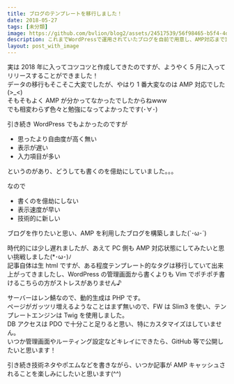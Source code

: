 ```yaml
---
title: ブログのテンプレートを移行しました！
date: 2018-05-27
tags: [未分類]
image: https://github.com/bvlion/blog2/assets/24517539/56f98465-b5f4-4d5c-8aa9-61b1d359b2a0
description: これまでWordPressで運用されていたブログを自前で用意し、AMP対応まで実施しました(`･ω･´)
layout: post_with_image
---
```


実は 2018 年に入ってコツコツと作成してきたのですが、ようやく 5 月に入ってリリースすることができました！  
データの移行もそこそこ大変でしたが、やはり 1 番大変なのは AMP 対応でした(>_<)  
そもそもよく AMP が分かってなかったでしたからねwww  
でも相変わらず色々と勉強になってよかったです(･∀･)

引き続き WordPress でもよかったのですが

- 思ったより自由度が高く無い
- 表示が遅い
- 入力項目が多い

というのがあり、どうしても書くのを億劫にしていました。。。

なので

- 書くのを億劫にしない
- 表示速度が早い
- 技術的に新しい

ブログを作りたいと思い、AMP を利用したブログを構築しました(`･ω･´)

時代的には少し遅れましたが、あえて PC 側も AMP 対応状態にしてみたいと思い挑戦しました(*･ω･)ﾉ  
記事自体は生 html ですが、ある程度テンプレート的なタグは移行していて出来上がってきましたし、WordPress の管理画面から書くよりも Vim でポチポチ書けるこちらの方がストレスがありません♪

サーバーはレン鯖なので、動的生成は PHP です。  
ページがガッツリ増えるようなことはまず無いので、FW は Slim3 を使い、テンプレートエンジンは Twig を使用しました。  
DB アクセスは PDO で十分こと足りると思い、特にカスタマイズはしていません。  
いつか管理画面やルーティング設定などキレイにできたら、GitHub 等で公開したいと思います！

引き続き技術ネタやポエムなどを書きながら、いつか記事が AMP キャッシュされることを楽しみにしたいと思います(^^)